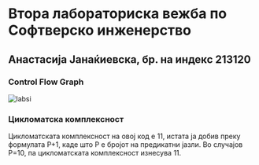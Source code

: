 # Втора лабораториска вежба по Софтверско инженерство
## Анастасија Јанаќиевска, бр. на индекс 213120
### Control Flow Graph
![labsi](https://github.com/JanakievskaA/SI_2023_lab2_213120/assets/127494687/88d098d4-c4af-48f2-96b9-0806489525b2)

### Цикломатска комплексност
Цикломатската комплексност на овој код е 11, истата ја добив преку формулата P+1, каде што P е бројот на предикатни јазли. Во случајoв P=10, па цикломатската комплексност изнесува 11.



